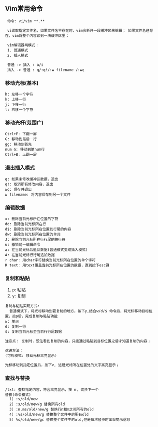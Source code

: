 
## Vim常用命令
	 命令: vi/vim **.**

	 vi读取指定文件名，如果文件名不存在时，vim会新开一段缓冲区来编辑； 如果文件名已存在，vim将整个内容读到一块缓冲区里；

	 vim编辑器两模式：
	 1. 普通模式
	 2. 插入模式

	 普通 -> 插入 : a/i
	 插入 -> 普通 : q/:q!/:w filename /:wq

### 移动光标(基本)
    h: 左移一个字符
    k: 上移一行
    j: 下移一行
    l: 右移一个字符

### 移动光杆(范围广)
    Ctrl+F: 下翻一屏
    G: 移动到最后一行
    gg: 移动到首先
    num G: 移动到第num行
    Ctrl+B: 上翻一屏

### 退出插入模式
    q: 如果未修改缓冲区数据，退出
    q!: 取消所有修改内容，退出
    wq: 保存并退出
    w filename: 将内容保存到另一个文件

### 编辑数据
    x: 删除当前光标所在位置的字符
    dd: 删除当前光标所在行
    d$: 删除当前光标所在位置到行尾的内容
    dw: 删除当前光标所在位置的单词
    J: 删除当前光标所在行行尾的换行符
    u: 撤销前一编辑命令
    a: 在当前光标后追回数据(普通模式变成插入模式)
    A: 在当前光标行行尾追加数据
    r char: 用char字符替换当前光标所在位置的单个字符
    R text: 用text覆盖当前光标所在位置的数据，直到按下esc键

### 复制和粘贴
  1) p: 粘贴
  2) y: 复制

    复制与粘贴实现方式:
      普通模式下，将光标移动到要复制的地方，按下y,结合w/d/$ 命令后，将光标移动目标位置，按p后，完成复制与粘贴功能
    w: 单词
    d: 复制一行
    $: 复制当前光标至当前行行尾数据

    注意点： 复制时，没法看到复制的内容，只能通过粘贴到目标位置之后才知道复制的内容；

    改进方法：
    (可视模式: 移动光标高亮显示)

    光标移动到指定位置后，按下v, 这是光标所在位置处的文字高亮显示；

### 查找与替换
    /txt: 查找指定内容，符合高亮显示，按 n, 切换下一个
    替换(命令模式)
      1) :s/old/new
      2) :s/old/new/g 替换所有old
      3) :n.ms/old/new/g 替换行n和m之间所有的old
      4) :%s/old/new/g 替换整个文件中的所有old
      5) %s/old/new/gc 替换整个文件中的old,但是每次替换时出现提示信息
